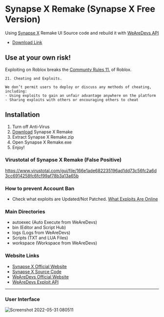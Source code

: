 # Synapse X Remake (Synapse X Free Version)
Using [Synapse X](https://x.synapse.to/) Remake UI Source code and rebuild it with [WeAreDevs API](https://wearedevs.net/d/Exploit%20API)

- [Download Link](https://github.com/Charlzk05/Synapse-X-Remake-Synapse-X-Free-Version/tags)

## Use at your own risk!
Exploiting on Roblox breaks the [Communty Rules 11.](https://en.help.roblox.com/hc/en-us/articles/203313410-Roblox-Community-Rules) of Roblox.
```
21. Cheating and Exploits.

We don’t permit users to deploy or discuss any methods of cheating, including:
- Using exploits to gain an unfair advantage anywhere on the platform
- Sharing exploits with others or encouraging others to cheat
```

## Installation
1. Turn off Anti-Virus
2. [Download](https://github.com/Charlzk05/Synapse-X-Remake-Synapse-X-Free-Version/tags) Synapse X Remake
3. Extract Synapse X Remake.zip
4. Open Synapse X Remake.exe
5. Enjoy!

### Virustotal of Synapse X Remake (False Positive)
https://www.virustotal.com/gui/file/166e1ade682235196ad1dd73c56fc2a6d3cc6914258fc6fcf99af78b3a13a65b

### How to prevent Account Ban
- Check what exploits are Updated/Not Patched. [What Exploits Are Online](https://whatexploitsare.online)

### Main Directories
- autoexec (Auto Execute from WeAreDevs)
- bin (Editor and Script Hub)
- logs (Logs from WeAreDevs)
- Scripts (TXT and LUA Files)
- workspace (Workspace from WeAreDevs)

### Website Links
- [Synapse X Official Website](https://x.synapse.to/)
- [Synapse X Source Code](https://github.com/Acrillis/SynapseX)
- [WeAreDevs Official Website](https://wearedevs.net)
- [WeAreDevs Exploit API](https://wearedevs.net/d/Exploit%20API)

<hr>

### User Interface
![Screenshot 2022-05-31 080511](https://user-images.githubusercontent.com/104715127/171070122-70a314f1-626a-44f6-9525-6db623eb19f1.png)
